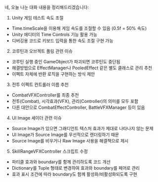 네, 오늘 나눈 대화 내용을 정리해드리겠습니다:

1. Unity 게임 테스트 속도 조절
- Time.timeScale을 이용해 게임 속도를 조절할 수 있음 (0.5f = 50% 속도)
- Unity 에디터의 Time Controls 기능 활용 가능
- 디버깅용 코드로 키보드 입력을 통한 속도 조절 구현 가능

2. 코루틴과 오브젝트 풀링 관련 이슈
- 코루틴 실행 중인 GameObject가 파괴되면 코루틴도 중단됨
- 해결방법으로 EffectManager나 PooledEffect 같은 별도 클래스로 관리 추천
- 이펙트 자체에 반환 로직을 구현하는 방식 제안

3. 전투 이펙트 컨트롤러 이름 추천
- CombatVFXController를 최종 추천
- 전투(Combat), 시각효과(VFX), 관리(Controller)의 의미를 모두 포함
- 다른 대안으로 CombatEffectController, BattleVFXManager 등이 있음

4. UI Image 셰이더 관련 이슈
- Source Image가 있으면 그래디언트 텍스처 효과가 제대로 나타나지 않는 문제
- UI Image가 Source Image를 우선적으로 렌더링하기 때문
- Source Image를 비우거나 Raw Image 사용을 해결책으로 제시

5. SkillRangeVFXController 스크립트 수정
- 파티클 효과와 boundary를 함께 관리하도록 코드 개선
- Dictionary를 Tuple 형태로 변경하여 효과와 boundary를 페어로 관리
- 효과 표시 조건에 따라 boundary도 함께 활성화/비활성화되도록 구현